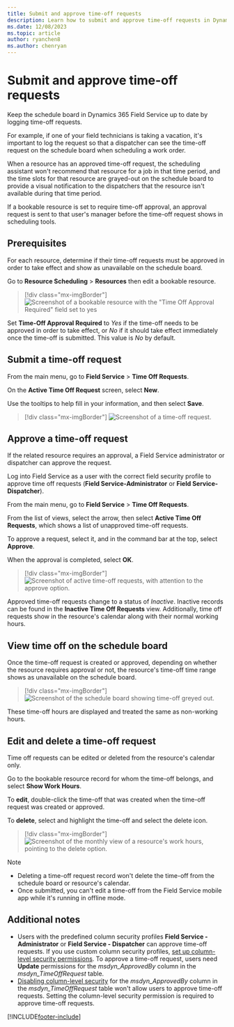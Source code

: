 ```yaml
---
title: Submit and approve time-off requests
description: Learn how to submit and approve time-off requests in Dynamics 365 Field Service
ms.date: 12/08/2023
ms.topic: article
author: ryanchen8
ms.author: chenryan
---
```

# Submit and approve time-off requests

Keep the schedule board in Dynamics 365 Field Service up to date by logging time-off requests.  
  
For example, if one of your field technicians is taking a vacation, it's important to log the request so that a dispatcher can see the time-off request on the schedule board when scheduling a work order.  
  
When a resource has an approved time-off request, the scheduling assistant won't recommend that resource for a job in that time period, and the time slots for that resource are grayed-out on the schedule board to provide a visual notification to the dispatchers that the resource isn't available during that time period.  
  
If a bookable resource is set to require time-off approval, an approval request is sent to that user's manager before the time-off request shows in scheduling tools.  

## Prerequisites

For each resource, determine if their time-off requests must be approved in order to take effect and show as unavailable on the schedule board.

Go to **Resource Scheduling** > **Resources** then edit a bookable resource.

> [!div class="mx-imgBorder"]
> ![Screenshot of a bookable resource with the "Time Off Approval Required" field set to yes](./media/time-off-resource.png)

Set **Time-Off Approval Required** to *Yes* if the time-off needs to be approved in order to take effect, or *No* if it should take effect immediately once the time-off is submitted. This value is *No* by default.

## Submit a time-off request  

From the main menu, go to **Field Service** > **Time Off Requests**.  
  
On the **Active Time Off Request** screen, select **New**.  
  
Use the tooltips to help fill in your information, and then select **Save**.  

> [!div class="mx-imgBorder"]
> ![Screenshot of a time-off request.](./media/time-off-request.png)

## Approve a time-off request  

If the related resource requires an approval, a Field Service administrator or dispatcher can approve the request. 
  
Log into Field Service as a user with the correct field security profile to approve time off requests (**Field Service-Administrator** or **Field Service-Dispatcher**).

From the main menu, go to **Field Service** > **Time Off Requests**.

From the list of views, select the arrow, then select **Active Time Off Requests**, which shows a list of unapproved time-off requests.

To approve a request, select it, and in the command bar at the top, select **Approve**.

When the approval is completed, select **OK**.

> [!div class="mx-imgBorder"]
> ![Screenshot of active time-off requests, with attention to the approve option.](./media/time-off-approve.png)

Approved time-off requests change to a status of *Inactive*. Inactive records can be found in the **Inactive Time Off Requests** view. Additionally, time off requests show in the resource's calendar along with their normal working hours.

## View time off on the schedule board

Once the time-off request is created or approved, depending on whether the resource requires approval or not, the resource's time-off time range shows as unavailable on the schedule board.

> [!div class="mx-imgBorder"]
> ![Screenshot of the schedule board showing time-off greyed out.](./media/time-off-schedule-board.png)

These time-off hours are displayed and treated the same as non-working hours.

## Edit and delete a time-off request

Time off requests can be edited or deleted from the resource's calendar only.

Go to the bookable resource record for whom the time-off belongs, and select **Show Work Hours**.

To **edit**, double-click the time-off that was created when the time-off request was created or approved.

To **delete**, select and highlight the time-off and select the delete icon.

> [!div class="mx-imgBorder"]
> ![Screenshot of the monthly view of a resource's work hours, pointing to the delete option.](./media/time-off-delete.png)

> [!NOTE]
> - Deleting a time-off request record won't delete the time-off from the schedule board or resource's calendar.
> - Once submitted, you can't edit a time-off from the Field Service mobile app while it's running in offline mode.

## Additional notes

- Users with the predefined column security profiles **Field Service - Administrator** or **Field Service - Dispatcher** can approve time-off requests. If you use custom column security profiles, [set up column-level security permissions](/power-platform/admin/set-up-security-permissions-field). To approve a time-off request, users need **Update** permissions for the *msdyn_ApprovedBy* column in the *msdyn_TimeOffRequest* table.
- [Disabling column-level security](/power-platform/admin/enable-disable-security-field) for the *msdyn_ApprovedBy* column in the *msdyn_TimeOffRequest* table won't allow users to approve time-off requests. Setting the column-level security permission is required to approve time-off requests.
  
[!INCLUDE[footer-include](../includes/footer-banner.md)]
